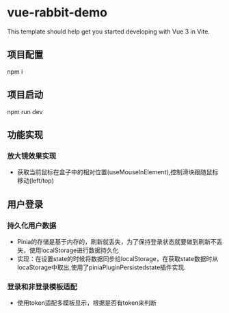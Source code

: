 # vue-rabbit-demo

This template should help get you started developing with Vue 3 in Vite.

## 项目配置
npm i

## 项目启动
npm run dev

## 功能实现

### 放大镜效果实现
 - 获取当前鼠标在盒子中的相对位置(useMouseInElement),控制滑块跟随鼠标移动(left/top)

## 用户登录
### 持久化用户数据
 - Pinia的存储是基于内存的，刷新就丢失，为了保持登录状态就要做到刷新不丢失，使用localStorage进行数据持久化
 - 实现：在设置state的时候将数据同步给localStorage，在获取state数据时从locaStorage中取出,使用了piniaPluginPersistedstate插件实现.
### 登录和非登录模板适配
 - 使用token适配多模板显示，根据是否有token来判断
